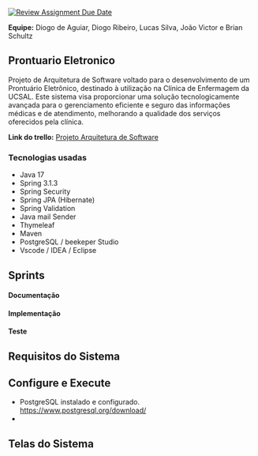 [![Review Assignment Due Date](https://classroom.github.com/assets/deadline-readme-button-24ddc0f5d75046c5622901739e7c5dd533143b0c8e959d652212380cedb1ea36.svg)](https://classroom.github.com/a/IWYLAkFU)

**Equipe:** Diogo de Aguiar, Diogo Ribeiro, Lucas Silva, João Victor e Brian Schultz 

## Prontuario Eletronico
Projeto de Arquitetura de Software voltado para o desenvolvimento de um Prontuário Eletrônico, destinado à utilização na Clínica de Enfermagem da UCSAL. Este sistema visa proporcionar uma solução tecnologicamente avançada para o gerenciamento eficiente e seguro das informações médicas e de atendimento, melhorando a qualidade dos serviços oferecidos pela clínica.

**Link do trello:** [Projeto Arquitetura de Software](https://trello.com/b/rRT1v2LB/projeto-arq-software)

 ### Tecnologias usadas
 - Java 17
 - Spring 3.1.3
 - Spring Security
 - Spring JPA (Hibernate)
 - Spring Validation
 - Java mail Sender
 - Thymeleaf
 - Maven
 - PostgreSQL / beekeper Studio
 - Vscode / IDEA / Eclipse 

## Sprints

 #### Documentação

 #### Implementação

 #### Teste

## Requisitos do Sistema 

## Configure e Execute
- PostgreSQL instalado e configurado. https://www.postgresql.org/download/
- 

## Telas do Sistema

